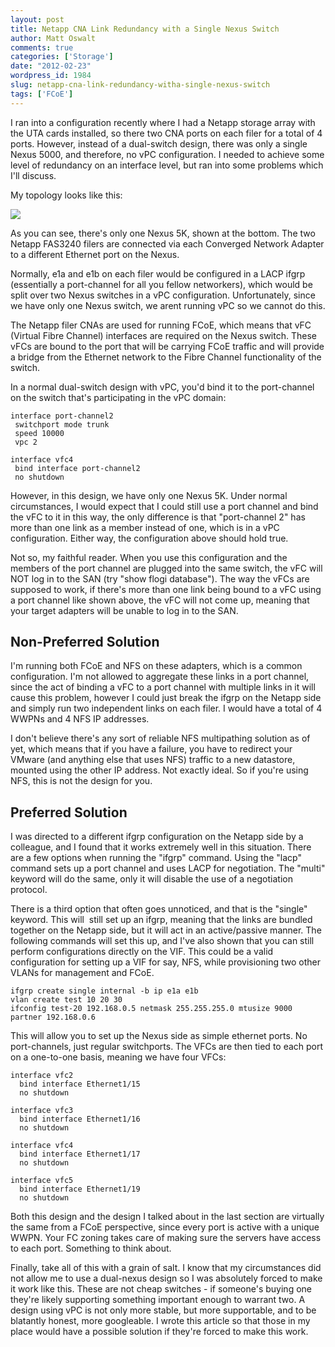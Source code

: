 ```yaml
---
layout: post
title: Netapp CNA Link Redundancy with a Single Nexus Switch
author: Matt Oswalt
comments: true
categories: ['Storage']
date: "2012-02-23"
wordpress_id: 1984
slug: netapp-cna-link-redundancy-witha-single-nexus-switch
tags: ['FCoE']
---
```



I ran into a configuration recently where I had a Netapp storage array with the UTA cards installed, so there two CNA ports on each filer for a total of 4 ports. However, instead of a dual-switch design, there was only a single Nexus 5000, and therefore, no vPC configuration. I needed to achieve some level of redundancy on an interface level, but ran into some problems which I'll discuss.

My topology looks like this:

[![](/assets/2012/02/topology3.png)](/assets/2012/02/topology3.png)

As you can see, there's only one Nexus 5K, shown at the bottom. The two Netapp FAS3240 filers are connected via each Converged Network Adapter to a different Ethernet port on the Nexus.

Normally, e1a and e1b on each filer would be configured in a LACP ifgrp (essentially a port-channel for all you fellow networkers), which would be split over two Nexus switches in a vPC configuration. Unfortunately, since we have only one Nexus switch, we arent running vPC so we cannot do this.

The Netapp filer CNAs are used for running FCoE, which means that vFC (Virtual Fibre Channel) interfaces are required on the Nexus switch. These vFCs are bound to the port that will be carrying FCoE traffic and will provide a bridge from the Ethernet network to the Fibre Channel functionality of the switch.

In a normal dual-switch design with vPC, you'd bind it to the port-channel on the switch that's participating in the vPC domain:

    interface port-channel2
     switchport mode trunk
     speed 10000
     vpc 2

    interface vfc4
     bind interface port-channel2
     no shutdown

However, in this design, we have only one Nexus 5K. Under normal circumstances, I would expect that I could still use a port channel and bind the vFC to it in this way, the only difference is that "port-channel 2" has more than one link as a member instead of one, which is in a vPC configuration. Either way, the configuration above should hold true.

Not so, my faithful reader. When you use this configuration and the members of the port channel are plugged into the same switch, the vFC will NOT log in to the SAN (try "show flogi database"). The way the vFCs are supposed to work, if there's more than one link being bound to a vFC using a port channel like shown above, the vFC will not come up, meaning that your target adapters will be unable to log in to the SAN.

## Non-Preferred Solution

I'm running both FCoE and NFS on these adapters, which is a common configuration. I'm not allowed to aggregate these links in a port channel, since the act of binding a vFC to a port channel with multiple links in it will cause this problem, however I could just break the ifgrp on the Netapp side and simply run two independent links on each filer. I would have a total of 4 WWPNs and 4 NFS IP addresses.

I don't believe there's any sort of reliable NFS multipathing solution as of yet, which means that if you have a failure, you have to redirect your VMware (and anything else that uses NFS) traffic to a new datastore, mounted using the other IP address. Not exactly ideal. So if you're using NFS, this is not the design for you.


## Preferred Solution

I was directed to a different ifgrp configuration on the Netapp side by a colleague, and I found that it works extremely well in this situation. There are a few options when running the "ifgrp" command. Using the "lacp" command sets up a port channel and uses LACP for negotiation. The "multi" keyword will do the same, only it will disable the use of a negotiation protocol.

There is a third option that often goes unnoticed, and that is the "single" keyword. This will  still set up an ifgrp, meaning that the links are bundled together on the Netapp side, but it will act in an active/passive manner. The following commands will set this up, and I've also shown that you can still perform configurations directly on the VIF. This could be a valid configuration for setting up a VIF for say, NFS, while provisioning two other VLANs for management and FCoE.
    
    ifgrp create single internal -b ip e1a e1b
    vlan create test 10 20 30
    ifconfig test-20 192.168.0.5 netmask 255.255.255.0 mtusize 9000 partner 192.168.0.6

This will allow you to set up the Nexus side as simple ethernet ports. No port-channels, just regular switchports. The VFCs are then tied to each port on a one-to-one basis, meaning we have four VFCs:

    interface vfc2
      bind interface Ethernet1/15
      no shutdown

    interface vfc3
      bind interface Ethernet1/16
      no shutdown

    interface vfc4
      bind interface Ethernet1/17
      no shutdown

    interface vfc5
      bind interface Ethernet1/19
      no shutdown

Both this design and the design I talked about in the last section are virtually the same from a FCoE perspective, since every port is active with a unique WWPN. Your FC zoning takes care of making sure the servers have access to each port. Something to think about.

Finally, take all of this with a grain of salt. I know that my circumstances did not allow me to use a dual-nexus design so I was absolutely forced to make it work like this. These are not cheap switches - if someone's buying one they're likely supporting something important enough to warrant two. A design using vPC is not only more stable, but more supportable, and to be blatantly honest, more googleable. I wrote this article so that those in my place would have a possible solution if they're forced to make this work.
